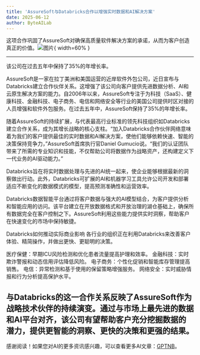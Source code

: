 ```yaml
---
title: 'AssureSoft与Databricks合作以增强实时数据和AI解决方案'
date: 2025-06-12
author: ByteAILab
---
```


这项合作巩固了AssureSoft对确保高质量软件解决方案的承诺，从而为客户创造真正的价值。![图片](https://ai-techpark.com/wp-content/uploads/AssureSoft.jpg){ width=60% }

---
该公司在过去五年中保持了35%的年增长率。

AssureSoft是一家在拉丁美洲和美国运营的近岸软件外包公司，近日宣布与Databricks建立合作伙伴关系。这增强了该公司向客户提供先进数据分析、AI和云原生解决方案的能力。自2006年以来，AssureSoft专注于为科技（SaaS）、健康科技、金融科技、电子商务、电信和网络安全等行业的美国公司提供时区对接的人员增强和软件外包服务。在过去五年中，AssureSoft保持了35%的年增长率。

随着AssureSoft的持续扩展，与代表最高行业标准的领先科技组织如Databricks建立合作关系，成为其增长战略的核心支柱。“加入Databricks合作伙伴网络意味着为我们的客户提供最佳的实时数据和AI解决方案，使他们能够依赖快速、智能的决策保持竞争力，”AssureSoft首席执行官Daniel Gumucio说。“我们的认证团队带来了所需的专业知识和技能，不仅帮助公司将数据作为战略资产，还构建定义下一代业务的AI驱动能力。”

Databricks旨在将实时数据处理与先进的AI统一起来，使企业能够根据最新的洞察做出行动。此外，Databricks可扩展的AI和机器学习工具允许公司开发和部署适应不断变化的数据模式的模型，提高预测准确性和运营效率。

Databricks数据智能平台通过将客户数据与强大的AI模型结合，为客户提供分析和智能应用的访问。该平台建立在开放数据格式和开放治理的湖仓基础上，确保所有数据完全在客户控制之下。AssureSoft利用这些能力提供实时洞察，帮助客户在快速变化的市场中保持敏捷。

Databricks如何推动实际商业影响
各行业的组织正在利用Databricks来改善客户体验、精简操作，并做出更快、更聪明的决策。

医疗保健：早期ICU风险检测和优化患者流量提高护理和效率。
金融科技：实时欺诈警报和动态信用评估降低风险。
电子商务：个性化促销和智能库存管理提高销售。
电信：异常检测和基于使用的保留策略增强服务。
网络安全：实时威胁情报和行为分析提高保护水平。

与Databricks的这一合作关系反映了AssureSoft作为战略技术伙伴的持续演变。通过与市场上最先进的数据和AI平台对齐，该公司有望帮助客户充分挖掘数据的潜力，提供更智能的洞察、更快的决策和更强的结果。
---
感谢阅读！如果您对AI的更多资讯感兴趣，可以查看更多AI文章：[GPTNB](https://gptnb.com)。